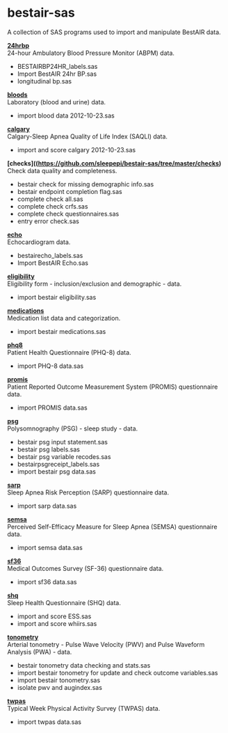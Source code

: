bestair-sas
===========

A collection of SAS programs used to import and manipulate BestAIR data.


<b>[24hrbp](https://github.com/sleepepi/bestair-sas/tree/master/24hrbp) </b>  
24-hour Ambulatory Blood Pressure Monitor (ABPM) data.  
  - BESTAIRBP24HR_labels.sas
  - Import BestAIR 24hr BP.sas
  - longitudinal bp.sas

<b>[bloods](https://github.com/sleepepi/bestair-sas/tree/master/bloods) </b>  
Laboratory (blood and urine) data.  
  - import blood data 2012-10-23.sas

<b>[calgary](https://github.com/sleepepi/bestair-sas/tree/master/calgary) </b>  
Calgary-Sleep Apnea Quality of Life Index (SAQLI) data.  
  - import and score calgary 2012-10-23.sas

<b>[checks]((https://github.com/sleepepi/bestair-sas/tree/master/checks) </b>  
Check data quality and completeness.  
  - bestair check for missing demographic info.sas
  - bestair endpoint completion flag.sas
  - complete check all.sas
  - complete check crfs.sas
  - complete check questionnaires.sas
  - entry error check.sas

<b>[echo](https://github.com/sleepepi/bestair-sas/tree/master/echo)  </b>  
Echocardiogram data.  
  - bestairecho_labels.sas
  - Import BestAIR Echo.sas

<b>[eligibility](https://github.com/sleepepi/bestair-sas/tree/master/eligibility)  </b>  
Eligibility form - inclusion/exclusion and demographic - data.  
  - import bestair eligibility.sas

<b>[medications](https://github.com/sleepepi/bestair-sas/tree/master/medications)  </b>  
Medication list data and categorization.  
  - import bestair medications.sas

<b>[phq8](https://github.com/sleepepi/bestair-sas/tree/master/phq8)  </b>  
Patient Health Questionnaire (PHQ-8) data.  
  - import PHQ-8 data.sas

<b>[promis](https://github.com/sleepepi/bestair-sas/tree/master/promis)  </b>  
Patient Reported Outcome Measurement System (PROMIS) questionnaire data.  
  - import PROMIS data.sas

<b>[psg](https://github.com/sleepepi/bestair-sas/tree/master/psg)  </b>  
Polysomnography (PSG) - sleep study - data.  
  - bestair psg input statement.sas
  - bestair psg labels.sas
  - bestair psg variable recodes.sas
  - bestairpsgreceipt_labels.sas
  - import bestair psg data.sas

<b>[sarp](https://github.com/sleepepi/bestair-sas/tree/master/sarp)  </b>  
Sleep Apnea Risk Perception (SARP) questionnaire data.  
  - import sarp data.sas

<b>[semsa](https://github.com/sleepepi/bestair-sas/tree/master/semsa)  </b>  
Perceived Self-Efficacy Measure for Sleep Apnea (SEMSA) questionnaire data.  
  - import semsa data.sas

<b>[sf36](https://github.com/sleepepi/bestair-sas/tree/master/sf36)  </b>  
Medical Outcomes Survey (SF-36) questionnaire data.  
  - import sf36 data.sas

<b>[shq](https://github.com/sleepepi/bestair-sas/tree/master/shq)  </b>  
Sleep Health Questionnaire (SHQ) data.  
  - import and score ESS.sas
  - import and score whiirs.sas

<b>[tonometry](https://github.com/sleepepi/bestair-sas/tree/master/tonometry)  </b>  
Arterial tonometry - Pulse Wave Velocity (PWV) and Pulse Waveform Analysis (PWA) - data.  
  - bestair tonometry data checking and stats.sas
  - import bestair tonometry for update and check outcome variables.sas
  - import bestair tonometry.sas
  - isolate pwv and augindex.sas

<b>[twpas](https://github.com/sleepepi/bestair-sas/tree/master/twpas)  </b>  
Typical Week Physical Activity Survey (TWPAS) data.  
  - import twpas data.sas 

